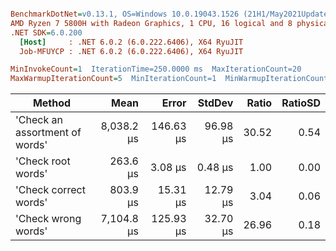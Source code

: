 ``` ini

BenchmarkDotNet=v0.13.1, OS=Windows 10.0.19043.1526 (21H1/May2021Update)
AMD Ryzen 7 5800H with Radeon Graphics, 1 CPU, 16 logical and 8 physical cores
.NET SDK=6.0.200
  [Host]     : .NET 6.0.2 (6.0.222.6406), X64 RyuJIT
  Job-MFUYCP : .NET 6.0.2 (6.0.222.6406), X64 RyuJIT

MinInvokeCount=1  IterationTime=250.0000 ms  MaxIterationCount=20  
MaxWarmupIterationCount=5  MinIterationCount=1  MinWarmupIterationCount=1  

```
|                         Method |       Mean |     Error |   StdDev | Ratio | RatioSD |
|------------------------------- |-----------:|----------:|---------:|------:|--------:|
| &#39;Check an assortment of words&#39; | 8,038.2 μs | 146.63 μs | 96.98 μs | 30.52 |    0.54 |
|             &#39;Check root words&#39; |   263.6 μs |   3.08 μs |  0.48 μs |  1.00 |    0.00 |
|          &#39;Check correct words&#39; |   803.9 μs |  15.31 μs | 12.79 μs |  3.04 |    0.06 |
|            &#39;Check wrong words&#39; | 7,104.8 μs | 125.93 μs | 32.70 μs | 26.96 |    0.18 |
